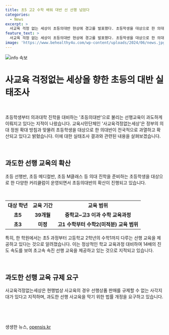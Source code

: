```yaml
---
title: 초5 고2 수학 배워 대반 선 선행 넘었다
categories:
  - News
excerpt: >
  사교육 걱정 없는 세상이 초등의대반 현상에 경고를 발표했다. 초등학생을 대상으로 한 의대 진학을 준비하는 과정에서 초등선행반, 초등메디컬반, 초등M클래스 등이 운영되고 있다고 조사에 따라 밝혀졌다. 일부 학원은 초등 학생들을 대상으로 중학교 수학부터 고3 이과 수학까지 39개월 동안 교육을 실시하고 있으며, 이에 대해 비판을 제기했다. 사교육 걱정 없는 세상은 과도한 선행 사교육을 막기 위한 법률 개정을 요구했다.
feature_text: >
  사교육 걱정 없는 세상이 초등의대반 현상에 경고를 발표했다. 초등학생을 대상으로 한 의대 진학을 준비하는 과정에서 초등선행반, 초등메디컬반, 초등M클래스 등이 운영되고 있다고 조사에 따라 밝혀졌다. 일부 학원은 초등 학생들을 대상으로 중학교 수학부터 고3 이과 수학까지 39개월 동안 교육을 실시하고 있으며, 이에 대해 비판을 제기했다. 사교육 걱정 없는 세상은 과도한 선행 사교육을 막기 위한 법률 개정을 요구했다.
image: 'https://www.behealthy4u.com/wp-content/uploads/2024/06/news.jpg'
---
```


<p><img src="https://www.behealthy4u.com/wp-content/uploads/2024/06/news.jpg" alt="info 속보" /></p>

<h1>사교육 걱정없는 세상을 향한 초등의 대반 실태조사</h1>

<p data-ke-size="size16">&nbsp;</p>

<p>초등학생부터 의과대학 진학을 대비하는 '초등의대반'으로 불리는 선행교육이 과도하게 이뤄지고 있다는 지적이 나왔습니다. 교육시민단체인 '사교육걱정없는세상'은 정부의 의대 정원 확대 방침과 맞물려 초등학생을 대상으로 한 의대반이 전국적으로 과열하고 확산되고 있다고 밝혔습니다. 이에 대한 실태조사 결과와 관련된 내용을 살펴보겠습니다.</p>

<p data-ke-size="size16">&nbsp;</p>

<h2 data-ke-size="size26">과도한 선행 교육의 확산</h2>

<p data-ke-size="size16">초등 선행반, 초등 메디컬반, 초등 M클래스 등 의대 진학을 준비하는 초등학생을 대상으로 한 다양한 커리큘럼이 운영되면서 초등의대반의 확산이 진행되고 있습니다.</p>

<p data-ke-size="size16">&nbsp;</p>

<table>
    <tbody>
        <tr>
            <td style="text-align: center; height: 17px;"><b>대상 학년</b></td>
            <td style="text-align: center; height: 17px;"><b>교육 기간</b></td>
            <td style="text-align: center; height: 17px;"><b>교육 범위</b></td>
        </tr>
        <tr>
            <td style="text-align: center; height: 17px;"><b>초5</b></td>
            <td style="text-align: center; height: 17px;"><b>39개월</b></td>
            <td style="text-align: center; height: 17px;"><b>중학교~고3 이과 수학 교육과정</b></td>
        </tr>
        <tr>
            <td style="text-align: center; height: 17px;"><b>초3</b></td>
            <td style="text-align: center; height: 17px;"><b>미정</b></td>
            <td style="text-align: center; height: 17px;"><b>고1 수학부터 수학2(미적분) 교육 범위</b></td>
        </tr>
    </tbody>
</table>

<p data-ke-size="size16">특히, 한 학원에서는 초5 과정부터 고등학교 2학년의 수학1까지 다루는 선행 교육을 제공하고 있다는 것으로 알려졌습니다. 이는 정상적인 학교 교육과정 대비하여 14배의 진도 속도를 보여 초고속 속진 선행 교육을 제공하고 있는 것으로 지적되고 있습니다.</p>

<p data-ke-size="size16">&nbsp;</p>

<h2 data-ke-size="size26">과도한 선행 교육 규제 요구</h2>

<p data-ke-size="size16">사교육걱정없는세상은 현행법상 사교육의 경우 선행상품 판매를 규제할 수 없는 사각지대가 있다고 지적하며, 과도한 선행 사교육을 막기 위한 법률 개정을 요구하고 있습니다.</p>

<p data-ke-size="size16">&nbsp;</p>

<p data-ke-size="size16">&nbsp;</p>
생생한 뉴스, <a href="https://opensis.kr" rel="dofollow">opensis.kr</a>


